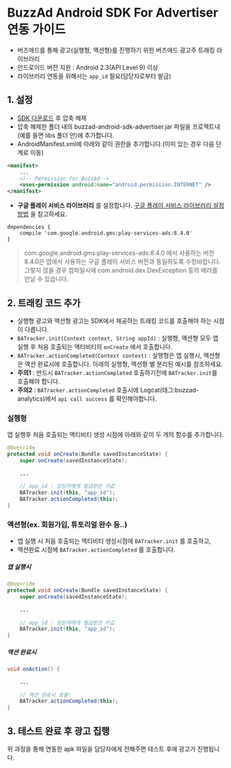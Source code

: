 # BuzzAd Android SDK For Advertiser 연동 가이드
- 버즈애드를 통해 광고(실행형, 액션형)를 진행하기 위한 버즈애드 광고주 트래킹 라이브러리
- 안드로이드 버전 지원 : Android 2.3(API Level 9) 이상
- 라이브러리 연동을 위해서는 `app_id` 필요(담당자로부터 발급)

## 1. 설정
- [SDK 다운로드](https://github.com/Buzzvil/buzzad-android-sdk-advertiser/archive/master.zip) 후 압축 해제
- 압축 해제한 폴더 내의 buzzad-android-sdk-advertiser.jar 파일을 프로젝트내(예를 들면 libs 폴더 안)에 추가합니다.
- AndroidManifest.xml에 아래와 같이 권한을 추가합니다.(이미 있는 경우 다음 단계로 이동)

```Xml
<manifest>
    ...
    <!-- Permission for BuzzAd-->
    <uses-permission android:name="android.permission.INTERNET" />
</manifest>
```

- **구글 플레이 서비스 라이브러리** 를 설정합니다. [구글 플레이 서비스 라이브러리 설정방법](https://developers.google.com/android/guides/setup) 을 참고하세요.

```Gradle
dependencies {
    compile 'com.google.android.gms:play-services-ads:8.4.0'
}

```

> com.google.android.gms:play-services-ads:8.4.0 에서 사용하는 버전 8.4.0은 앱에서 사용하는 구글 플레이 서비스 버전과 동일하도록 수정바랍니다. 그렇지 않을 경우 컴파일시에 com.android.dex.DexException 등의 에러를 만날 수 있습니다.

## 2. 트래킹 코드 추가
- 실행형 광고와 액션형 광고는 SDK에서 제공하는 트래킹 코드를 호출해야 하는 시점이 다릅니다.
- `BATracker.init(Context context, String appId)` : 실행형, 액션형 모두 앱 실행 후 처음 호출되는 액티비티의 `onCreate` 에서 호출합니다.
- `BATracker.actionCompleted(Context context)` : 실행형은 앱 실행시, 액션형은 액션 완료시에 호출합니다. 아래의 실행형, 액션형 별 분리된 예시를 참조하세요.
- **주의1** : 반드시 `BATracker.actionCompleted` 호출하기전에 `BATracker.init`를 호출해야 합니다.
- **주의2** : `BATracker.actionCompleted` 호출시에 Logcat(태그:buzzad-analytics)에서 `api call success` 를 확인해야합니다.

### 실행형
앱 실행후 처음 호출되는 액티비티 생성 시점에 아래와 같이 두 개의 함수를 추가합니다.

```Java
@Override
protected void onCreate(Bundle savedInstanceState) {
	super.onCreate(savedInstanceState);
	
	...
	
	// app_id : 담당자에게 발급받은 키값
	BATracker.init(this, "app_id");
	BATracker.actionCompleted(this);
}
```

### 액션형(ex. 회원가입, 튜토리얼 완수 등..)
- 앱 실행 시 처음 호출되는 액티비티 생성시점에  `BATracker.init` 를 호출하고,
- 액션완료 시점에 `BATracker.actionCompleted` 를 호출합니다.

##### 앱 실행시
```Java
@Override
protected void onCreate(Bundle savedInstanceState) {
	super.onCreate(savedInstanceState);
	
	...
	
	// app_id : 담당자에게 발급받은 키값
	BATracker.init(this, "app_id");
}
```

##### 액션 완료시
```Java
void onAction() {
	
	...
	
	// 액션 완료시 호출!
	BATracker.actionCompleted(this);
}
```

## 3. 테스트 완료 후 광고 집행
위 과정을 통해 연동한 apk 파일을 담당자에게 전해주면 테스트 후에 광고가 진행됩니다.
